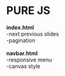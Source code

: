 # PURE JS

<b>index.html</b><br>
-next previous slides<br>
-pagination<br>
<br>
<b>navbar.html</b><br>
-responsive menu<br>
-canvas style
